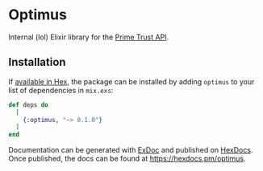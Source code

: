 # Optimus

Internal (lol) Elixir library for the [Prime Trust API](https://documentation.primetrust.com).

## Installation

If [available in Hex](https://hex.pm/docs/publish), the package can be installed
by adding `optimus` to your list of dependencies in `mix.exs`:

```elixir
def deps do
  [
    {:optimus, "~> 0.1.0"}
  ]
end
```

Documentation can be generated with [ExDoc](https://github.com/elixir-lang/ex_doc)
and published on [HexDocs](https://hexdocs.pm). Once published, the docs can
be found at <https://hexdocs.pm/optimus>.
